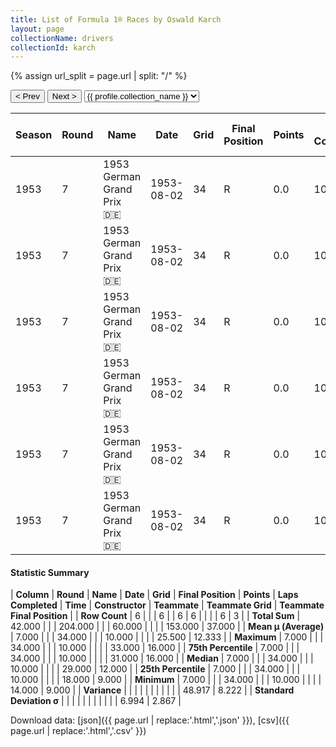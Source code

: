 ```yaml
---
title: List of Formula 1® Races by Oswald Karch
layout: page
collectionName: drivers
collectionId: karch
---
```


{% assign url_split = page.url | split: "/" %}
<div id="collection-navigation">
<button onclick="selector.options[selector.selectedIndex-1].value && (window.location = selector.options[selector.selectedIndex-1].value);">&lt; Prev</button>
<button onclick="selector.options[selector.selectedIndex+1].value && (window.location = selector.options[selector.selectedIndex+1].value);">Next &gt;</button>
<select id="selector" onchange="this.options[this.selectedIndex].value && (window.location = this.options[this.selectedIndex].value);">
  {% for collectionId in site.data[page.collectionName].refs %}
    {% if collectionId == page.collectionId %}
      {% assign selected = "selected" %}
    {% else %}
      {% assign selected = "" %}
    {% endif %}
    {% assign profile = site.data[page.collectionName][collectionId].profile %}
    <option value="/f1/{{ page.collectionName }}/{{ collectionId }}/{{ url_split[4] }}" {{ selected }}>{{ profile.collection_name }}</option>
  {% endfor %}
</select>
</div>

| Season | Round | Name | Date | Grid | Final Position | Points | Laps Completed | Time | Constructor | Teammate | Teammate Grid | Teammate Final Position |
|--|--|--|--|--|--|--|--|--|--|--|--|--|
| 1953 | 7 | 1953 German Grand Prix 🇩🇪 | 1953-08-02 | 34 | R | 0.0 | 10 |   | Veritas 🇩🇪 | [Hans Herrmann 🇩🇪](/f1/drivers/herrmann) | 14 | 9 |
| 1953 | 7 | 1953 German Grand Prix 🇩🇪 | 1953-08-02 | 34 | R | 0.0 | 10 |   | Veritas 🇩🇪 | [Theo Helfrich 🇩🇪](/f1/drivers/helfrich) | 28 | 12 |
| 1953 | 7 | 1953 German Grand Prix 🇩🇪 | 1953-08-02 | 34 | R | 0.0 | 10 |   | Veritas 🇩🇪 | [Wolfgang Seidel 🇩🇪](/f1/drivers/seidel) | 29 | 16 |
| 1953 | 7 | 1953 German Grand Prix 🇩🇪 | 1953-08-02 | 34 | R | 0.0 | 10 |   | Veritas 🇩🇪 | [Willi Heeks 🇩🇪](/f1/drivers/heeks) | 18 | R |
| 1953 | 7 | 1953 German Grand Prix 🇩🇪 | 1953-08-02 | 34 | R | 0.0 | 10 |   | Veritas 🇩🇪 | [Erwin Bauer 🇩🇪](/f1/drivers/bauer) | 33 | R |
| 1953 | 7 | 1953 German Grand Prix 🇩🇪 | 1953-08-02 | 34 | R | 0.0 | 10 |   | Veritas 🇩🇪 | [Ernst Loof 🇩🇪](/f1/drivers/loof) | 31 | R |

#### Statistic Summary

| **Column** | **Round** | **Name** | **Date** | **Grid** | **Final Position** | **Points** | **Laps Completed** | **Time** | **Constructor** | **Teammate** | **Teammate Grid** | **Teammate Final Position** |
| **Row Count** | 6 |  |  | 6 |  | 6 | 6 |  |  |  | 6 | 3 |
| **Total Sum** | 42.000 |  |  | 204.000 |  |  | 60.000 |  |  |  | 153.000 | 37.000 |
| **Mean μ (Average)** | 7.000 |  |  | 34.000 |  |  | 10.000 |  |  |  | 25.500 | 12.333 |
| **Maximum** | 7.000 |  |  | 34.000 |  |  | 10.000 |  |  |  | 33.000 | 16.000 |
| **75th Percentile** | 7.000 |  |  | 34.000 |  |  | 10.000 |  |  |  | 31.000 | 16.000 |
| **Median** | 7.000 |  |  | 34.000 |  |  | 10.000 |  |  |  | 29.000 | 12.000 |
| **25th Percentile** | 7.000 |  |  | 34.000 |  |  | 10.000 |  |  |  | 18.000 | 9.000 |
| **Minimum** | 7.000 |  |  | 34.000 |  |  | 10.000 |  |  |  | 14.000 | 9.000 |
| **Variance** |  |  |  |  |  |  |  |  |  |  | 48.917 | 8.222 |
| **Standard Deviation σ** |  |  |  |  |  |  |  |  |  |  | 6.994 | 2.867 |

Download data: [json]({{ page.url | replace:'.html','.json' }}), [csv]({{ page.url | replace:'.html','.csv' }})
